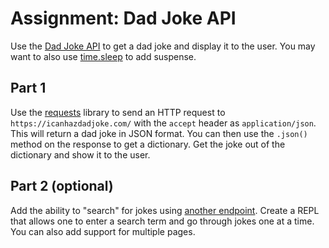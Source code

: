 



# Assignment: Dad Joke API

Use the [Dad Joke API](https://icanhazdadjoke.com/api) to get a dad joke and display it to the user. You may want to also use [time.sleep](https://www.geeksforgeeks.org/sleep-in-python/) to add suspense.


## Part 1

Use the [requests](../docs/16%20Requests.md) library to send an HTTP request to `https://icanhazdadjoke.com/` with the `accept` header as `application/json`. This will return a dad joke in JSON format. You can then use the `.json()` method on the response to get a dictionary. Get the joke out of the dictionary and show it to the user.


## Part 2 (optional)

Add the ability to "search" for jokes using [another endpoint](https://icanhazdadjoke.com/api#search-for-dad-jokes). Create a REPL that allows one to enter a search term and go through jokes one at a time. You can also add support for multiple pages.



